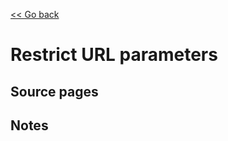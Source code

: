 [<< Go back](https://artoasmith.github.io/sf-preps/)

# Restrict URL parameters

## Source pages

## Notes
